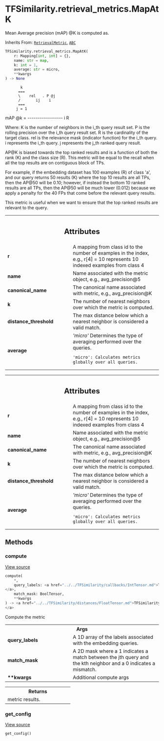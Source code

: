 # TFSimilarity.retrieval_metrics.MapAtK





Mean Average precision (mAP) @K is computed as.

Inherits From: [`RetrievalMetric`](../../TFSimilarity/indexer/RetrievalMetric.md), [`ABC`](../../TFSimilarity/distances/ABC.md)

```python
TFSimilarity.retrieval_metrics.MapAtK(
    r: Mapping[int, int] = {},
    name: str = map,
    k: int = 1,
    average: str = micro,
    **kwargs
) -> None
```



<!-- Placeholder for "Used in" -->

           k
          ===
          \    rel   . P @j
          /       ij    i
          ===
         j = 1
mAP @k = ------------------
   i           R

Where: K is the number of neighbors in the i_th query result set.
       P is the rolling precision over the i_th query result set.
       R is the cardinality of the target class.
       rel is the relevance mask (indicator function) for the i_th query.
       i represents the i_th query.
       j represents the j_th ranked query result.

AP@K is biased towards the top ranked results and is a function of both the
rank (K) and the class size (R). This metric will be equal to the recall
when all the top results are on contiguous block of TPs.

For example, if the embedding dataset has 100 examples (R) of class 'a',
and our query returns 50 results (K) where the top 10 results are all TPs,
then the AP@50 will be 0.10; however, if instead the bottom 10 ranked
results are all TPs, then the AP@50 will be much lower (0.012) because we
apply a penalty for the 40 FPs that come before the relevant query results.

This metric is useful when we want to ensure that the top ranked results
are relevant to the query.

<!-- Tabular view -->
 <table class="responsive fixed orange">
<colgroup><col width="214px"><col></colgroup>
<tr><th colspan="2"><h2 class="add-link">Attributes</h2></th></tr>

<tr>
<td>
<b>r</b>
</td>
<td>
A mapping from class id to the number of examples in the index,
e.g., r[4] = 10 represents 10 indexed examples from class 4
</td>
</tr><tr>
<td>
<b>name</b>
</td>
<td>
Name associated with the metric object, e.g., avg_precision@5
</td>
</tr><tr>
<td>
<b>canonical_name</b>
</td>
<td>
The canonical name associated with metric, e.g.,
avg_precision@K
</td>
</tr><tr>
<td>
<b>k</b>
</td>
<td>
The number of nearest neighbors over which the metric is computed.
</td>
</tr><tr>
<td>
<b>distance_threshold</b>
</td>
<td>
The max distance below which a nearest neighbor is
considered a valid match.
</td>
</tr><tr>
<td>
<b>average</b>
</td>
<td>
<i>'micro'</i> Determines the type of averaging performed over the
queries.

    'micro': Calculates metrics globally over all queries.
</td>
</tr>
</table>





<!-- Tabular view -->
 <table class="responsive fixed orange">
<colgroup><col width="214px"><col></colgroup>
<tr><th colspan="2"><h2 class="add-link">Attributes</h2></th></tr>

<tr>
<td>
<b>r</b>
</td>
<td>
A mapping from class id to the number of examples in the index,
e.g., r[4] = 10 represents 10 indexed examples from class 4
</td>
</tr><tr>
<td>
<b>name</b>
</td>
<td>
Name associated with the metric object, e.g., avg_precision@5
</td>
</tr><tr>
<td>
<b>canonical_name</b>
</td>
<td>
The canonical name associated with metric, e.g.,
avg_precision@K
</td>
</tr><tr>
<td>
<b>k</b>
</td>
<td>
The number of nearest neighbors over which the metric is computed.
</td>
</tr><tr>
<td>
<b>distance_threshold</b>
</td>
<td>
The max distance below which a nearest neighbor is
considered a valid match.
</td>
</tr><tr>
<td>
<b>average</b>
</td>
<td>
<i>'micro'</i> Determines the type of averaging performed over the
queries.

    'micro': Calculates metrics globally over all queries.
</td>
</tr>
</table>



## Methods

<h3 id="compute">compute</h3>

<a target="_blank" href="https://github.com/tensorflow/similarity/blob/main/tensorflow_similarity/retrieval_metrics/map_at_k.py#L98-L151">View source</a>

```python
compute(
    *,
    query_labels: <a href="../../TFSimilarity/callbacks/IntTensor.md">TFSimilarity.callbacks.IntTensor```
</a>,
    match_mask: BoolTensor,
    **kwargs
) -> <a href="../../TFSimilarity/distances/FloatTensor.md">TFSimilarity.distances.FloatTensor```
</a>
```


Compute the metric


<!-- Tabular view -->
 <table class="responsive fixed orange">
<colgroup><col width="214px"><col></colgroup>
<tr><th colspan="2">Args</th></tr>

<tr>
<td>
<b>query_labels</b>
</td>
<td>
A 1D array of the labels associated with the
embedding queries.
</td>
</tr><tr>
<td>
<b>match_mask</b>
</td>
<td>
A 2D mask where a 1 indicates a match between the
jth query and the kth neighbor and a 0 indicates a mismatch.
</td>
</tr><tr>
<td>
<b>**kwargs</b>
</td>
<td>
Additional compute args
</td>
</tr>
</table>



<!-- Tabular view -->
 <table class="responsive fixed orange">
<colgroup><col width="214px"><col></colgroup>
<tr><th colspan="2">Returns</th></tr>
<tr class="alt">
<td colspan="2">
metric results.
</td>
</tr>

</table>



<h3 id="get_config">get_config</h3>

<a target="_blank" href="https://github.com/tensorflow/similarity/blob/main/tensorflow_similarity/retrieval_metrics/retrieval_metric.py#L68-L74">View source</a>

```python
get_config()
```







